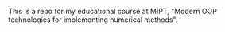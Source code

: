 This is a repo for my educational course at MIPT, "Modern OOP technologies for implementing numerical methods". 
